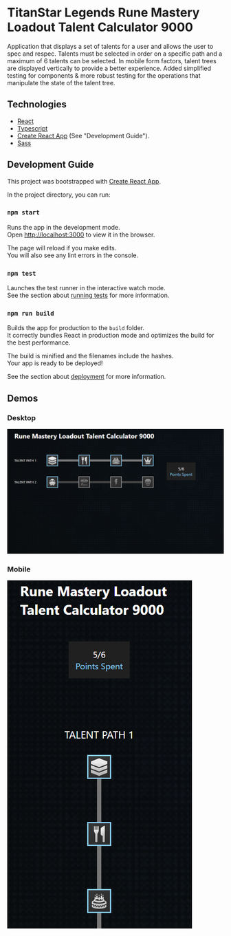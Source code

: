 # TitanStar Legends Rune Mastery Loadout Talent Calculator 9000
Application that displays a set of talents for a user and allows the user to spec and respec. Talents must be selected in order on a specific path and a maximum of 6 talents can be selected. In mobile form factors, talent trees are displayed vertically to provide a better experience. Added simplified testing for components & more robust testing for the operations that manipulate the state of the talent tree.

## Technologies
- [React](https://reactjs.org/)
- [Typescript](https://www.typescriptlang.org/)
- [Create React App](https://github.com/facebook/create-react-app) (See "Development Guide").
- [Sass](https://sass-lang.com/)

## Development Guide
This project was bootstrapped with [Create React App](https://github.com/facebook/create-react-app).

In the project directory, you can run:

### `npm start`

Runs the app in the development mode.\
Open [http://localhost:3000](http://localhost:3000) to view it in the browser.

The page will reload if you make edits.\
You will also see any lint errors in the console.

### `npm test`

Launches the test runner in the interactive watch mode.\
See the section about [running tests](https://facebook.github.io/create-react-app/docs/running-tests) for more information.

### `npm run build`

Builds the app for production to the `build` folder.\
It correctly bundles React in production mode and optimizes the build for the best performance.

The build is minified and the filenames include the hashes.\
Your app is ready to be deployed!

See the section about [deployment](https://facebook.github.io/create-react-app/docs/deployment) for more information.

## Demos
### Desktop
![Image of Desktop Version of Talent Calculator 9000](./assets/desktop-demo.PNG)

### Mobile
![Image of Mobile Version of Talent Calculator 9000](./assets/mobile-demo.PNG)
